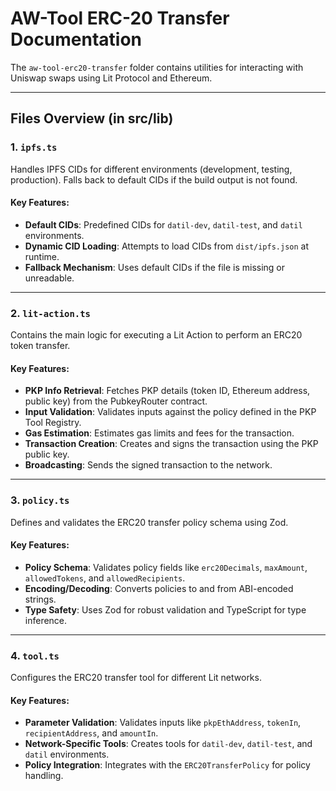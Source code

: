 # AW-Tool ERC-20 Transfer Documentation

The `aw-tool-erc20-transfer` folder contains utilities for interacting with Uniswap swaps using Lit Protocol and Ethereum.

---

## Files Overview (in src/lib)

### 1. **`ipfs.ts`**
Handles IPFS CIDs for different environments (development, testing, production). Falls back to default CIDs if the build output is not found.

#### Key Features:
- **Default CIDs**: Predefined CIDs for `datil-dev`, `datil-test`, and `datil` environments.
- **Dynamic CID Loading**: Attempts to load CIDs from `dist/ipfs.json` at runtime.
- **Fallback Mechanism**: Uses default CIDs if the file is missing or unreadable.

---

### 2. **`lit-action.ts`**
Contains the main logic for executing a Lit Action to perform an ERC20 token transfer.

#### Key Features:
- **PKP Info Retrieval**: Fetches PKP details (token ID, Ethereum address, public key) from the PubkeyRouter contract.
- **Input Validation**: Validates inputs against the policy defined in the PKP Tool Registry.
- **Gas Estimation**: Estimates gas limits and fees for the transaction.
- **Transaction Creation**: Creates and signs the transaction using the PKP public key.
- **Broadcasting**: Sends the signed transaction to the network.

---

### 3. **`policy.ts`**
Defines and validates the ERC20 transfer policy schema using Zod.

#### Key Features:
- **Policy Schema**: Validates policy fields like `erc20Decimals`, `maxAmount`, `allowedTokens`, and `allowedRecipients`.
- **Encoding/Decoding**: Converts policies to and from ABI-encoded strings.
- **Type Safety**: Uses Zod for robust validation and TypeScript for type inference.

---

### 4. **`tool.ts`**
Configures the ERC20 transfer tool for different Lit networks.

#### Key Features:
- **Parameter Validation**: Validates inputs like `pkpEthAddress`, `tokenIn`, `recipientAddress`, and `amountIn`.
- **Network-Specific Tools**: Creates tools for `datil-dev`, `datil-test`, and `datil` environments.
- **Policy Integration**: Integrates with the `ERC20TransferPolicy` for policy handling.
